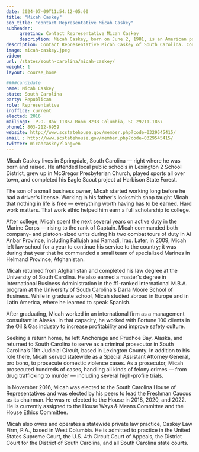 ```yaml
---
date: 2024-07-09T11:54:12-05:00
title: "Micah Caskey"
seo_title: "contact Representative Micah Caskey"
subheader:
     greeting: Contact Representative Micah Caskey
     description: Micah Caskey, born on June 2, 1981, is an American politician affiliated with the Republican Party. He assumed office as a member of the South Carolina House of Representatives, representing District 89, on November 14, 2016.
description: Contact Representative Micah Caskey of South Carolina. Contact information for Micah Caskey includes email address, phone number, and mailing address.
image: micah-caskey.jpeg
video:
url: /states/south-carolina/micah-caskey/
weight: 1
layout: course_home

####candidate
name: Micah Caskey
state: South Carolina
party: Republican
role: Representative
inoffice: current
elected: 2016
mailing1:  P.O. Box 11867 Room 323B Columbia, SC 29211-1867
phone1: 803-212-6959
website: http://www.scstatehouse.gov/member.php?code=0329545415/
email : http://www.scstatehouse.gov/member.php?code=0329545415/
twitter: micahcaskey?lang=en
---
```

Micah Caskey lives in Springdale, South Carolina — right where he was born and raised. He attended local public schools in Lexington 2 School District, grew up in McGregor Presbyterian Church, played sports all over town, and completed his Eagle Scout project at Harbison State Forest.

The son of a small business owner, Micah started working long before he had a driver's license. Working in his father's locksmith shop taught Micah that nothing in life is free — everything worth having has to be earned. Hard work matters. That work ethic helped him earn a full scholarship to college. 

After college, Micah spent the next several years on active duty in the Marine Corps — rising to the rank of Captain. Micah commanded both company- and platoon-sized units during his two combat tours of duty in Al Anbar Province, including Fallujah and Ramadi, Iraq. Later, in 2009, Micah left law school for a year to continue his service to the country; it was during that year that he commanded a small team of specialized Marines in Helmand Province, Afghanistan.  

Micah returned from Afghanistan and completed his law degree at the University of South Carolina. He also earned a master's degree in International Business Administration in the #1-ranked international M.B.A. program at the University of South Carolina's Darla Moore School of Business. While in graduate school, Micah studied abroad in Europe and in Latin America, where he learned to speak Spanish.

After graduating, Micah worked in an international firm as a management consultant in Alaska.  In that capacity, he worked with Fortune 100 clients in the Oil & Gas industry to increase profitability and improve safety culture. 

Seeking a return home, he left Anchorage and Prudhoe Bay, Alaska, and returned to South Carolina to serve as a criminal prosecutor in South Carolina’s 11th Judicial Circuit, based in Lexington County. In addition to his role there, Micah served statewide as a Special Assistant Attorney General, pro bono, to prosecute domestic violence cases. As a prosecutor, Micah prosecuted hundreds of cases, handling all kinds of felony crimes — from drug trafficking to murder — including several high-profile trials.  

In November 2016, Micah was elected to the South Carolina House of Representatives and was elected by his peers to lead the Freshman Caucus as its chairman.  He was re-elected to the House in 2018, 2020, and 2022. He is currently assigned to the House Ways & Means Committee and the House Ethics Committee. 

Micah also owns and operates a statewide private law practice, Caskey Law Firm, P.A., based in West Columbia. He is admitted to practice in the United States Supreme Court, the U.S. 4th Circuit Court of Appeals, the District Court for the District of South Carolina, and all South Carolina state courts.
